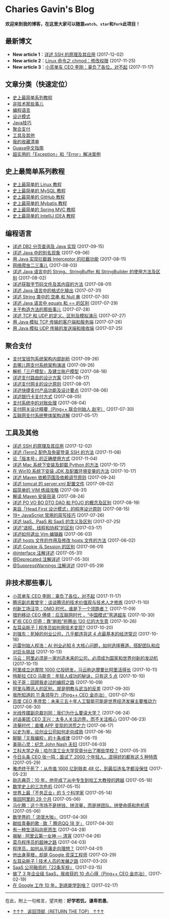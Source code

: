 # Charies Gavin's Blog

**欢迎来到我的博客，在这里大家可以随意`watch`、`star`和`fork`此项目！**

## 最新博文
 - **New article 1**：[详述 SSH 的原理及其应用](https://github.com/guobinhit/cg-blog/blob/master/articles/others/detail-ssh.md) (2017-12-02)
 - **New article 2**：[Linux 命令之 chmod：修改权限](https://github.com/guobinhit/cg-blog/blob/master/articles/linux/tutorials/chmod.md) (2017-11-25)
 - **New article 3**：[小蓝单车 CEO 李刚：辜负了各位，对不起](https://github.com/guobinhit/cg-blog/blob/master/articles/anecdotes/bluegogo.md) (2017-11-17)
 

## 文章分类（快速定位）
 - [史上最简单系列教程](#史上最简单系列教程)
 - [非技术那些事儿](#非技术那些事儿)
 - [编程语言](#编程语言)
 - [设计模式](https://github.com/guobinhit/design-pattern)
 - [Java技巧](https://github.com/guobinhit/java-skills)
 - [聚合支付](#聚合支付)
 - [工具及其他](#工具及其他)
 - [我的收藏清单](https://github.com/guobinhit/cg-reading-list)
 - [Guava中文指南](https://github.com/guobinhit/guava-guide)
 - [超实用的「Exception」和「Error」解决案例](https://github.com/guobinhit/solutioncase-throwable)
 


## 史上最简单系列教程

- [史上最简单的 Linux 教程](https://github.com/guobinhit/cg-blog/blob/master/articles/linux/LINUX_README.md)
- [史上最简单的 MySQL 教程](https://github.com/guobinhit/mysql-tutorial)
- [史上最简单的 GitHub 教程](http://blog.csdn.net/qq_35246620/article/details/66973794)
- [史上最简单的 Mybatis 教程](https://github.com/guobinhit/mybatis-tutorial)
- [史上最简单的 Spring MVC 教程](https://github.com/guobinhit/springmvc-tutorial)
- [史上最简单的 IntelliJ IDEA 教程](http://blog.csdn.net/qq_35246620/article/details/61191375)


## 编程语言

- [详述 DB2 分页查询及 Java 实现](https://github.com/guobinhit/cg-blog/blob/master/articles/program/db2-java.md) (2017-09-15)
- [详述 Java 中的别名现象](https://github.com/guobinhit/cg-blog/blob/master/articles/program/alias.md) (2017-09-06)
- [用 Java 实现拦截器 Interceptor 的拦截功能](https://github.com/guobinhit/cg-blog/blob/master/articles/program/interceptor.md) (2017-08-11)
- [网络爬虫二三事儿](https://github.com/guobinhit/cg-blog/blob/master/articles/program/net-spider.md) (2017-08-03)
- [详述 Java 语言中的 String、StringBuffer 和 StringBuilder 的使用方法及区别](https://github.com/guobinhit/cg-blog/blob/master/articles/program/string-buffer-builder.md) (2017-08-02)
- [详述获取字节码文件及其内容的方法](https://github.com/guobinhit/cg-blog/blob/master/articles/program/class-byte-file.md) (2017-08-01)
- [详述 Java 语言中的格式化输出](https://github.com/guobinhit/cg-blog/blob/master/articles/program/format-system.md) (2017-07-31)
- [详述 String 类中的 空串 和 Null 串](https://github.com/guobinhit/cg-blog/blob/master/articles/program/kong-and-null.md) (2017-07-30)
- [详述 Java 语言中 equals 和 == 的区别](https://github.com/guobinhit/cg-blog/blob/master/articles/program/equals-hd.md) (2017-07-29)
- [关于构造方法的那些事儿](https://github.com/guobinhit/cg-blog/blob/master/articles/program/structure.md) (2017-07-28)
- [详述 TCP 和 UDP 的定义、区别及模拟演示](https://github.com/guobinhit/cg-blog/blob/master/articles/program/udp-tcp.md) (2017-07-27)
- [用 Java 模拟 TCP 传输的客户端和服务端](https://github.com/guobinhit/cg-blog/blob/master/articles/program/java-to-tcp.md) (2017-07-26)
- [用 Java 模拟 UDP 传输的发送端和接收端](https://github.com/guobinhit/cg-blog/blob/master/articles/program/java-to-udp.md) (2017-07-25)

## 聚合支付


 - [支付宝钱包系统架构内部剖析](https://github.com/guobinhit/cg-blog/blob/master/articles-of-blog/netpayment/alipay.md) (2017-09-26)
 - [去哪儿网支付系统架构演进](https://github.com/guobinhit/cg-blog/blob/master/articles-of-blog/netpayment/qunar.md) (2017-09-26)
- [解析「三户模型」及建立账户模型](https://github.com/guobinhit/cg-blog/blob/master/articles/netpayment/threemodel.md) (2017-08-18)
- [详述支付路由的设计方案](https://github.com/guobinhit/cg-blog/blob/master/articles-of-blog/netpayment/payrouter.md) (2017-08-17)
- [详述支付网关的设计原则](https://github.com/guobinhit/cg-blog/blob/master/articles/netpayment/gateway.md) (2017-08-07)
- [详述快捷支付产品功能及设计要点](https://github.com/guobinhit/cg-blog/blob/master/articles-of-blog/netpayment/fastpay.md) (2017-08-06)
- [详述银行卡支付方式](https://github.com/guobinhit/cg-blog/blob/master/articles/netpayment/bankpay.md) (2017-08-05)
- [支付系统中的对账处理](https://github.com/guobinhit/cg-blog/blob/master/articles/netpayment/accounting.md) (2017-08-04)
- [支付网关设计精要（Ping++ 联合创始人 赵宇）](https://github.com/guobinhit/cg-blog/blob/master/articles/tools-and-others/pay-gateway.md) (2017-07-30)
- [互联网支付系统整体架构详解](https://github.com/guobinhit/cg-blog/blob/master/articles/others/net-pay.md) (2017-05-17)




## 工具及其他

- [详述 SSH 的原理及其应用](https://github.com/guobinhit/cg-blog/blob/master/articles/others/detail-ssh.md) (2017-12-02)
- [详述 iTerm2 配色及免密登录 SSH 的方法](https://github.com/guobinhit/cg-blog/blob/master/articles/others/iterm2.md) (2017-11-08)
- [论「版本号」的正确使用方式](https://github.com/guobinhit/cg-blog/blob/master/articles/others/version.md) (2017-11-04)
- [详述 Mac 系统下安装及卸载 Python 的方法](https://github.com/guobinhit/cg-blog/blob/master/articles/others/python.md) (2017-10-17)
- [在 Win10 系统下安装 JDK 及配置环境变量的方法](https://github.com/guobinhit/cg-blog/blob/master/articles/others/installjdk.md) (2017-10-17)
- [详述 Maven 依赖范围及依赖调节原则](https://github.com/guobinhit/cg-blog/blob/master/articles/others/maven-dependency.md) (2017-09-24)
- [详述 tomcat 的 server.xml 配置文件](https://github.com/guobinhit/cg-blog/blob/master/articles/others/tomcat.md) (2017-09-02)
- [超简单的 VIM 练级攻略](https://github.com/guobinhit/cg-blog/blob/master/articles/others/vim-better.md) (2017-08-31)
- [解读 Maven 安装目录](https://github.com/guobinhit/cg-blog/blob/master/articles/others/maven.md) (2017-08-24)
- [详述 PO VO BO DTO DAO 和 POJO 的概念及区别](https://github.com/guobinhit/cg-blog/blob/master/articles/others/xxo.md) (2017-08-19)
- [来自「Head First 设计模式」的程序设计原则](https://github.com/guobinhit/cg-blog/blob/master/articles/others/headfirst.md) (2017-08-15)
- [19+ JavaScript 常用的简写技巧](https://github.com/guobinhit/cg-blog/blob/master/articles/others/19plus-js.md) (2017-07-26)
- [详述 IaaS、PaaS 和 SaaS 的含义及区别](https://github.com/guobinhit/cg-blog/blob/master/articles/others/iaas-paas-saas.md) (2017-07-25)
- [详述“进程、线程和协程”的区别](https://github.com/guobinhit/cg-blog/blob/master/articles/others/jin-xian-xie-cheng.md) (2017-03-17)
- [详述如何退出 Vim 编辑器](https://github.com/guobinhit/cg-blog/blob/master/articles/others/vim.md) (2017-06-03)
- [详述 hosts 文件的作用及修改 hosts 文件的方法](https://github.com/guobinhit/cg-blog/blob/master/articles/others/hosts.md) (2017-06-02)
- [详述 Cookie 与 Session 的区别](https://github.com/guobinhit/cg-blog/blob/master/articles/others/cookie-and-session.md) (2017-06-01)
- [@interface 注解详述](https://github.com/guobinhit/cg-blog/blob/master/articles/others/interface-annotation.md) (2017-05-31)
- [@Deprecated 注解详述](https://github.com/guobinhit/cg-blog/blob/master/articles/others/deprecated.md) (2017-05-30)
- [@SuppressWarnings 注解详述](https://github.com/guobinhit/cg-blog/blob/master/articles/others/suppress-warnings.md) (2017-05-29)


## 非技术那些事儿

- [小蓝单车 CEO 李刚：辜负了各位，对不起](https://github.com/guobinhit/cg-blog/blob/master/articles/anecdotes/bluegogo.md) (2017-11-17)
- [腾讯副总裁曾宇：谈谈腾讯的技术价值观与技术人才修炼](https://github.com/guobinhit/cg-blog/blob/master/articles/others/zengyu.md) (2017-11-10)
- [创新工场汪华：OMO 时代，谁是下一个领跑者？](https://github.com/guobinhit/cg-blog/blob/master/articles/anecdotes/wanghua.md) (2017-11-09)
- [猎豹移动 CEO 傅盛：后互联网时代 ，“中国模式”弯道超车](https://github.com/guobinhit/cg-blog/blob/master/articles/anecdotes/cheetah.md) (2017-10-30)
- [旷视 CEO 印奇：靠“刷脸”折腾出 120 亿的大生意](https://github.com/guobinhit/cg-blog/blob/master/articles/anecdotes/megvii.md) (2017-10-26)
- [左耳朵耗子 | 程序员如何用技术变现?](https://github.com/guobinhit/cg-blog/blob/master/articles/anecdotes/skill-to-money.md) (2017-10-20)
- [刘强东：死掉的创业公司，几乎都违背这 4 点最基本的经济常识](https://github.com/guobinhit/cg-blog/blob/master/articles/anecdotes/liuqiangdong.md) (2017-10-16)
- [迅雷创始人程浩：AI 创业必知 6 大核心问题，如何选择赛道、搭配团队和应对巨头挑战](https://github.com/guobinhit/cg-blog/blob/master/articles/anecdotes/thunder.md) (2017-10-13)
- [马云：阿里必须是一家创造未来的公司，必须成为国家和世界创新的发动机](https://github.com/guobinhit/cg-blog/blob/master/articles/anecdotes/mayun.md) (2017-10-11)
- [阿里成立达摩院 1000 亿投研发，马云称达摩要比阿里活得长](https://github.com/guobinhit/cg-blog/blob/master/articles/anecdotes/damo.md) (2017-10-11)
- [特斯拉 CEO 马斯克：年轻人成功的秘诀，只有这 5 点](https://github.com/guobinhit/cg-blog/blob/master/articles/anecdotes/tesla.md) (2017-10-10)
- [轮子哥：回顾我走过的编程之路](https://github.com/guobinhit/cg-blog/blob/master/articles/anecdotes/wheel-bro.md) (2017-10-09)
- [阿里与腾讯人的区别，就是明教与武当的反差](https://github.com/guobinhit/cg-blog/blob/master/articles/anecdotes/ali-tencent.md) (2017-09-30)
- [我所知道的 11 条领导力（Ping++ CEO 金亦冶）](https://github.com/guobinhit/cg-blog/blob/master/articles/anecdotes/pingceo-eleven.md) (2017-07-15)
- [百度 CEO 李彦宏：未来三五十年人工智能可能是世界经济发展主要推动力](https://github.com/guobinhit/cg-blog/blob/master/articles/anecdotes/baidu-ceo-ai.md) (2017-06-30)
- [光线传媒副总裁刘同：我们为什么要读大学？](https://github.com/guobinhit/cg-blog/blob/master/articles/anecdotes/liutong.md) (2017-06-24)
- [对话美团 CEO 王兴：太多人关注边界，而不关注核心](https://github.com/guobinhit/cg-blog/blob/master/articles/anecdotes/meituan-ceo-wangxing.md) (2017-06-23)
- [流量时代：直播 APP 变现的洪荒之力](https://github.com/guobinhit/cg-blog/blob/master/articles/anecdotes/flow-age.md) (2017-06-17)
- [以史为鉴，论创业公司如何走向成熟](https://github.com/guobinhit/cg-blog/blob/master/articles/anecdotes/john-nash.md) (2017-06-16)
- [聊聊「无我编程」的十条戒律](https://github.com/guobinhit/cg-blog/blob/master/articles/anecdotes/ten-rules.md) (2017-06-11)
- [美丽心灵：纪念 John Nash 夫妇](https://github.com/guobinhit/cg-blog/blob/master/articles/anecdotes/john-nash.md) (2017-06-03)
- [工科大学之母｜哈尔滨工业大学究竟分出了哪些学校？](https://github.com/guobinhit/cg-blog/blob/master/articles/anecdotes/hit.md) (2017-05-31)
- [今日头条 CEO 张一鸣：面试了 2000 个年轻人，混得好的都有这 5 种特质](https://github.com/guobinhit/cg-blog/blob/master/articles/anecdotes/zhangyiming.md) (2017-05-29)
- [雅虎终于死了：从市值 1000 亿到贱卖 48 亿，到最后连名字都没保住](https://github.com/guobinhit/cg-blog/blob/master/articles/anecdotes/yahoo.md) (2017-05-23)
- [励志典范：10 年，他完成了从中专生到哈工大教授的跨越](https://github.com/guobinhit/cg-blog/blob/master/articles/anecdotes/gaohuijun.md) (2017-05-18)
- [数学史上的三次危机](https://github.com/guobinhit/cg-blog/blob/master/articles/anecdotes/math-three-cirsis.md) (2017-05-15)
- [世界上最「不务正业」的 5 个科学家](https://github.com/guobinhit/cg-blog/blob/master/articles/anecdotes/bwzy-five.md) (2017-05-14)
- [我回阿里的 29 个月](https://github.com/guobinhit/cg-blog/blob/master/articles/anecdotes/return-ali.md) (2017-05-06)
- [马化腾：这个市场不是拼钱、拼流量，而是拼团队、拼使命感和危机感](https://github.com/guobinhit/cg-blog/blob/master/articles/anecdotes/mahuateng.md) (2017-05-06)
- [数学界的「 流氓大咖」](https://github.com/guobinhit/cg-blog/blob/master/articles/anecdotes/math-world-lm.md) (2017-04-30)
- [献给青春的歌 · 致「 腾讯QQ 18 岁」](https://github.com/guobinhit/cg-blog/blob/master/articles/anecdotes/qq-ten.md) (2017-04-30)
- [有一种生活叫向死而生](https://github.com/guobinhit/cg-blog/blob/master/articles/anecdotes/death-to-live.md) (2017-04-28)
- [揭秘 · 阿里云第一女神 — 清宵](https://github.com/guobinhit/cg-blog/blob/master/articles/anecdotes/ali-qingxiao.md) (2017-04-26)
- [菜鸟程序员的超神之路](https://github.com/guobinhit/cg-blog/blob/master/articles/anecdotes/loser-to-god.md) (2017-04-03)
- [程序员，如何从平庸走向理想？](https://github.com/guobinhit/cg-blog/blob/master/articles/anecdotes/coder-to-better.md) (2017-04-01)
- [他出身草根，却是 Google 资深工程师](https://github.com/guobinhit/cg-blog/blob/master/articles/anecdotes/david-byttow.md) (2017-03-29)
- [左耳朵耗子 | 技术人员的发展之路](https://github.com/guobinhit/cg-blog/blob/master/articles/anecdotes/developer-load.md) (2017-03-20)
- [SaaS 公司融资的「22条军规」](https://github.com/guobinhit/cg-blog/blob/master/articles/anecdotes/saas-22.md) (2017-03-15)
- [做了 3 年企业级 SaaS，我收获的 10 点心得（Ping++ CEO 金亦冶）](https://github.com/guobinhit/cg-blog/blob/master/articles/anecdotes/pingplus-ceo-ten.md) (2017-02-19)
- [在 Google 工作 10 年，到底能学到啥？](https://github.com/guobinhit/cg-blog/blob/master/articles/anecdotes/google-ten-years.md) (2017-02-17)


------------

在此，附上一句格言，望共勉：**好学若饥，谦卑若愚**。


- [↑↑↑   返回顶部（RETURN THE TOP）  ↑↑↑](#最新博文)

